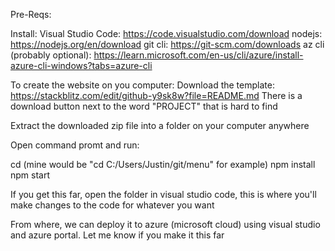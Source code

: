 Pre-Reqs:

Install:
Visual Studio Code: https://code.visualstudio.com/download
nodejs: https://nodejs.org/en/download
git cli: https://git-scm.com/downloads
az cli (probably optional): https://learn.microsoft.com/en-us/cli/azure/install-azure-cli-windows?tabs=azure-cli

To create the website on you computer:
Download the template: https://stackblitz.com/edit/github-y9sk8w?file=README.md
There is a download button next to the word "PROJECT" that is hard to find

Extract the downloaded zip file into a folder on your computer anywhere

Open command promt and  run:

cd <path to the project you just created> (mine would be "cd C:/Users/Justin/git/menu" for example)
npm install
npm start

If you get this far, open the folder in visual studio code, this is where you'll make changes to the code for whatever you want

From where, we can deploy it to azure (microsoft cloud) using visual studio and azure portal. Let me know if you make it this far

